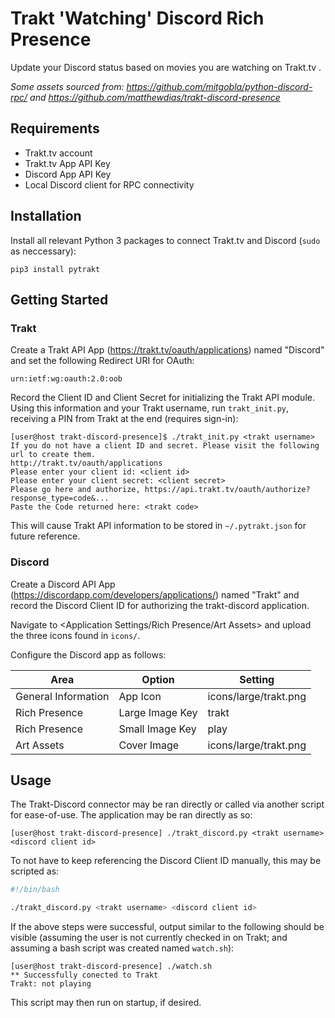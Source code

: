 # Trakt 'Watching' Discord Rich Presence
Update your Discord status based on movies you are watching on Trakt.tv .

_Some assets sourced from: https://github.com/mitgobla/python-discord-rpc/ and https://github.com/matthewdias/trakt-discord-presence_

## Requirements
- Trakt.tv account
- Trakt.tv App API Key
- Discord App API Key
- Local Discord client for RPC connectivity

## Installation
Install all relevant Python 3 packages to connect Trakt.tv and Discord (`sudo` as neccessary):

```pip3 install pytrakt```

## Getting Started
### Trakt
Create a Trakt API App (https://trakt.tv/oauth/applications) named "Discord" and set the following Redirect URI for OAuth:

```urn:ietf:wg:oauth:2.0:oob```

Record the Client ID and Client Secret for initializing the Trakt API module. Using this information and your Trakt username, run `trakt_init.py`, receiving a PIN from Trakt at the end (requires sign-in):
```
[user@host trakt-discord-presence]$ ./trakt_init.py <trakt username>
If you do not have a client ID and secret. Please visit the following url to create them.
http://trakt.tv/oauth/applications
Please enter your client id: <client id>
Please enter your client secret: <client secret>
Please go here and authorize, https://api.trakt.tv/oauth/authorize?response_type=code&...
Paste the Code returned here: <trakt code>
```

This will cause Trakt API information to be stored in `~/.pytrakt.json` for future reference.

### Discord
Create a Discord API App (https://discordapp.com/developers/applications/) named "Trakt" and record the Discord Client ID for authorizing the trakt-discord application.

Navigate to <Application Settings/Rich Presence/Art Assets> and upload the three icons found in `icons/`.

Configure the Discord app as follows:

Area | Option | Setting
---- | ------ | -------
General Information | App Icon | icons/large/trakt.png
Rich Presence | Large Image Key | trakt
Rich Presence | Small Image Key | play
Art Assets | Cover Image | icons/large/trakt.png

## Usage
The Trakt-Discord connector may be ran directly or called via another script for ease-of-use. The application may be ran directly as so:
````
[user@host trakt-discord-presence] ./trakt_discord.py <trakt username> <discord client id>
````

To not have to keep referencing the Discord Client ID manually, this may be scripted as:
````bash
#!/bin/bash

./trakt_discord.py <trakt username> <discord client id>
````

If the above steps were successful, output similar to the following should be visible (assuming the user is not currently checked in on Trakt; and assuming a bash script was created named `watch.sh`):
````
[user@host trakt-discord-presence] ./watch.sh
** Successfully conected to Trakt
Trakt: not playing
````

This script may then run on startup, if desired.
